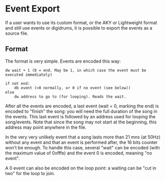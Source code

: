 # Event Export 

If a user wants to use its custom format, or the AKY or Lightweight format and still use events or digidrums, it is possible to export the events as a source file.



## Format

The format is very simple. Events are encoded this way:

```
dw wait + 1 (0 = end. May be 1, in which case the event must be executed immediately)

if not end:
	db event (>0 normally, or 0 if no event (see below))
else 
    dw address to go to (for looping). Reads the wait.
```

After all the events are encoded, a last event (wait = 0, marking the end) is encoded to "finish" the song: you will need the full duration of the song in the events. This last event is followed by an address used for looping the song/events. Note that since the song may not start at the beginning, this address may point anywhere in the file.



In the very very unlikely event that a song lasts more than 21 mns (at 50Hz) without any event and that an event is performed after, the 16 bits counter won't be enough. To handle this case, several "wait" can be encoded (with the maximum value of 0xfffe) and the event 0 is encoded, meaning "no event".



A 0 event can also be encoded on the loop point: a waiting can be "cut in two" for the loop to join.



